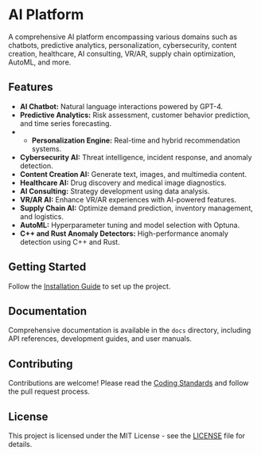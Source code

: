 # AI Platform

A comprehensive AI platform encompassing various domains such as chatbots, predictive analytics, personalization, cybersecurity, content creation, healthcare, AI consulting, VR/AR, supply chain optimization, AutoML, and more.

## Features

- **AI Chatbot:** Natural language interactions powered by GPT-4.
- **Predictive Analytics:** Risk assessment, customer behavior prediction, and time series forecasting.
- - **Personalization Engine:** Real-time and hybrid recommendation systems.
- **Cybersecurity AI:** Threat intelligence, incident response, and anomaly detection.
- **Content Creation AI:** Generate text, images, and multimedia content.
- **Healthcare AI:** Drug discovery and medical image diagnostics.
- **AI Consulting:** Strategy development using data analysis.
- **VR/AR AI:** Enhance VR/AR experiences with AI-powered features.
- **Supply Chain AI:** Optimize demand prediction, inventory management, and logistics.
- **AutoML:** Hyperparameter tuning and model selection with Optuna.
- **C++ and Rust Anomaly Detectors:** High-performance anomaly detection using C++ and Rust.

## Getting Started

Follow the [Installation Guide](docs/user_manual/installation_guide.md) to set up the project.

## Documentation

Comprehensive documentation is available in the `docs` directory, including API references, development guides, and user manuals.

## Contributing

Contributions are welcome! Please read the [Coding Standards](docs/dev_guide/coding_standards.md) and follow the pull request process.

## License

This project is licensed under the MIT License - see the [LICENSE](LICENSE) file for details.

